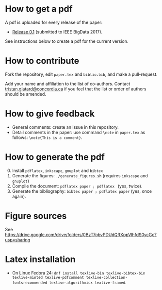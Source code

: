 # How to get a pdf

A pdf is uploaded for every release of the paper:
* [Release 0.1](https://github.com/big-data-lab-team/paper-sequential-split-merge/releases/download/0.1/paper.pdf) (submitted to IEEE BigData 2017).

See instructions below to create a pdf for the current version.

# How to contribute

Fork the repository, edit ```paper.tex``` and ```biblio.bib```, and make a pull-request. 

Add your name and affiliation to the list of co-authors. Contact
tristan.glatard@concordia.ca if you feel that the list or order of
authors should be amended.

# How to give feedback

* General comments: create an issue in this repository.
* Detail comments in the paper: use command ```\note``` in ```paper.tex``` as follows: ```\note{This is a comment}```.

# How to generate the pdf

0. Install ```pdflatex```, ```inkscape```, ```gnuplot``` and ```bibtex```
1. Generate the figures: ```./generate_figures.sh``` (requires ```inkscape``` and ```gnuplot```)
2. Compile the document: ```pdflatex paper ; pdflatex ``` (yes, twice).
3. Generate the bibliography: ```bibtex paper ; pdflatex paper``` (yes, once again).

# Figure sources

See https://drive.google.com/drive/folders/0BzT7pbvPDUdQRXppVlhfdS0ycGc?usp=sharing

# Latex installation

* On Linux Fedora 24: ```dnf install texlive-bin texlive-bibtex-bin texlive-minted texlive-pdfcomment texlive-collection-fontsrecommended texlive-algorithmicx texlive-framed```. 

